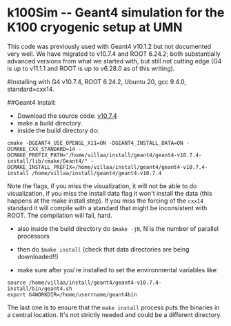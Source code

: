 # k100Sim -- Geant4 simulation for the K100 cryogenic setup at UMN

This code was previously used with Geant4 v10.1.2 but not documented very well. We have migrated
to v10.7.4 and ROOT 6.24.2; both substantially advanced versions from what we started with, but
still not cutting edge (G4 is up to v11.1.1 and ROOT is up to v6.28.0 as of this writing). 


#Installing with G4 v10.7.4, ROOT 6.24.2, Ubuntu 20, gcc 9.4.0, standard=cxx14.


##Geant4 Install:

 - Download the source code: [v10.7.4](https://geant4.web.cern.ch/download/10.7.4.html#releasenotes)
 - make a build directory.
 - inside the build directory do:

```
cmake -DGEANT4_USE_OPENGL_X11=ON -DGEANT4_INSTALL_DATA=ON -DCMAKE_CXX_STANDARD=14 -DCMAKE_PREFIX_PATH="/home/villaa/install/geant4/geant4-v10.7.4-install/lib/cmake/Geant4/" -DCMAKE_INSTALL_PREFIX=/home/villaa/install/geant4/geant4-v10.7.4-install /home/villaa/install/geant4/geant4-v10.7.4
```

Note the flags, if you miss the visualization, it will not be able to do visualization, if you
miss the install data flag it won't install the data (this happens at the make install step). If
you miss the forcing of the `cxx14` standard it will compile with a standard that might be
inconsistent with ROOT. The compilation will fail, hard. 

 - also inside the build directory do `$make -jN`, N is the number of parallel processors 
 - then do `$make install` (check that data directories are being downloaded!!)

 - make sure after you're installed to set the environmental variables like:

`source /home/villaa/install/geant4/geant4-v10.7.4-install/bin/geant4.sh` <br>
`export G4WORKDIR=/home/userrname/geant4bin`

The last one is to ensure that the `make install` process puts the binaries in a central location.
It's not strictly needed and could be a different directory.
